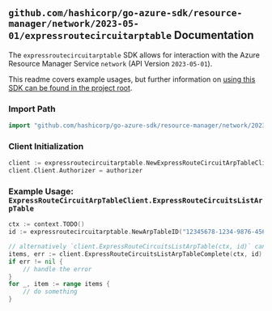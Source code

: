 
## `github.com/hashicorp/go-azure-sdk/resource-manager/network/2023-05-01/expressroutecircuitarptable` Documentation

The `expressroutecircuitarptable` SDK allows for interaction with the Azure Resource Manager Service `network` (API Version `2023-05-01`).

This readme covers example usages, but further information on [using this SDK can be found in the project root](https://github.com/hashicorp/go-azure-sdk/tree/main/docs).

### Import Path

```go
import "github.com/hashicorp/go-azure-sdk/resource-manager/network/2023-05-01/expressroutecircuitarptable"
```


### Client Initialization

```go
client := expressroutecircuitarptable.NewExpressRouteCircuitArpTableClientWithBaseURI("https://management.azure.com")
client.Client.Authorizer = authorizer
```


### Example Usage: `ExpressRouteCircuitArpTableClient.ExpressRouteCircuitsListArpTable`

```go
ctx := context.TODO()
id := expressroutecircuitarptable.NewArpTableID("12345678-1234-9876-4563-123456789012", "example-resource-group", "expressRouteCircuitValue", "peeringValue", "arpTableValue")

// alternatively `client.ExpressRouteCircuitsListArpTable(ctx, id)` can be used to do batched pagination
items, err := client.ExpressRouteCircuitsListArpTableComplete(ctx, id)
if err != nil {
	// handle the error
}
for _, item := range items {
	// do something
}
```
